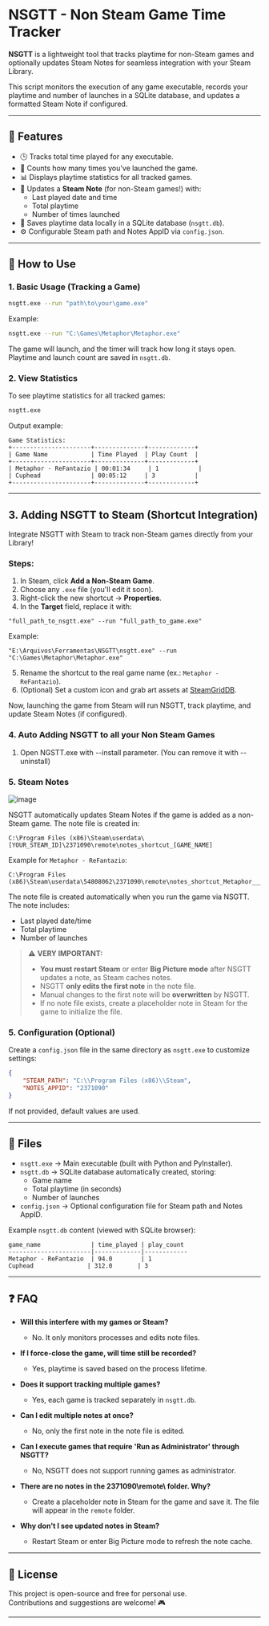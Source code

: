 # NSGTT - Non Steam Game Time Tracker

**NSGTT** is a lightweight tool that tracks playtime for non-Steam games and optionally updates Steam Notes for seamless integration with your Steam Library.

This script monitors the execution of any game executable, records your playtime and number of launches in a SQLite database, and updates a formatted Steam Note if configured.

---

## 📜 Features

- 🕒 Tracks total time played for any executable.
- 🔁 Counts how many times you've launched the game.
- 📊 Displays playtime statistics for all tracked games.
- 📄 Updates a **Steam Note** (for non-Steam games!) with:
  - Last played date and time
  - Total playtime
  - Number of times launched
- 💾 Saves playtime data locally in a SQLite database (`nsgtt.db`).
- ⚙️ Configurable Steam path and Notes AppID via `config.json`.

---

## 🚀 How to Use

### 1. Basic Usage (Tracking a Game)

```bash
nsgtt.exe --run "path\to\your\game.exe"
```

Example:

```bash
nsgtt.exe --run "C:\Games\Metaphor\Metaphor.exe"
```

The game will launch, and the timer will track how long it stays open. Playtime and launch count are saved in `nsgtt.db`.

### 2. View Statistics

To see playtime statistics for all tracked games:

```bash
nsgtt.exe
```

Output example:

```
Game Statistics:
+----------------------+--------------+-------------+
| Game Name            | Time Played  | Play Count  |
+----------------------+--------------+-------------+
| Metaphor - ReFantazio | 00:01:34     | 1           |
| Cuphead              | 00:05:12     | 3           |
+----------------------+--------------+-------------+
```

---

## 3. Adding NSGTT to Steam (Shortcut Integration)

Integrate NSGTT with Steam to track non-Steam games directly from your Library!

### Steps:

1. In Steam, click **Add a Non-Steam Game**.
2. Choose any `.exe` file (you'll edit it soon).
3. Right-click the new shortcut → **Properties**.
4. In the **Target** field, replace it with:

```plaintext
"full_path_to_nsgtt.exe" --run "full_path_to_game.exe"
```

Example:

```plaintext
"E:\Arquivos\Ferramentas\NSGTT\nsgtt.exe" --run "C:\Games\Metaphor\Metaphor.exe"
```

5. Rename the shortcut to the real game name (ex.: `Metaphor - ReFantazio`).
6. (Optional) Set a custom icon and grab art assets at [SteamGridDB](https://www.steamgriddb.com/).

Now, launching the game from Steam will run NSGTT, track playtime, and update Steam Notes (if configured).

### 4. Auto Adding NSGTT to all your Non Steam Games

1. Open NGSTT.exe with --install parameter. (You can remove it with --uninstall)

### 5. Steam Notes

![image](https://github.com/user-attachments/assets/a4339846-12e1-493d-9396-4d04129db51f)

NSGTT automatically updates Steam Notes if the game is added as a non-Steam game. The note file is created in:

```
C:\Program Files (x86)\Steam\userdata\[YOUR_STEAM_ID]\2371090\remote\notes_shortcut_[GAME_NAME]
```

Example for `Metaphor - ReFantazio`:

```
C:\Program Files (x86)\Steam\userdata\54808062\2371090\remote\notes_shortcut_Metaphor___ReFantazio
```

The note file is created automatically when you run the game via NSGTT. The note includes:

- Last played date/time
- Total playtime
- Number of launches

> ⚠️ **VERY IMPORTANT:**
>
> - **You must restart Steam** or enter **Big Picture mode** after NSGTT updates a note, as Steam caches notes.
> - NSGTT **only edits the first note** in the note file.
> - Manual changes to the first note will be **overwritten** by NSGTT.
> - If no note file exists, create a placeholder note in Steam for the game to initialize the file.

### 5. Configuration (Optional)

Create a `config.json` file in the same directory as `nsgtt.exe` to customize settings:

```json
{
    "STEAM_PATH": "C:\\Program Files (x86)\\Steam",
    "NOTES_APPID": "2371090"
}
```

If not provided, default values are used.

---

## 📂 Files

- `nsgtt.exe` → Main executable (built with Python and PyInstaller).
- `nsgtt.db` → SQLite database automatically created, storing:
  - Game name
  - Total playtime (in seconds)
  - Number of launches
- `config.json` → Optional configuration file for Steam path and Notes AppID.

Example `nsgtt.db` content (viewed with SQLite browser):

```
game_name              | time_played | play_count
-----------------------|-------------|------------
Metaphor - ReFantazio  | 94.0        | 1
Cuphead               | 312.0       | 3
```

---

## ❓ FAQ

- **Will this interfere with my games or Steam?**
  - No. It only monitors processes and edits note files.

- **If I force-close the game, will time still be recorded?**
  - Yes, playtime is saved based on the process lifetime.

- **Does it support tracking multiple games?**
  - Yes, each game is tracked separately in `nsgtt.db`.

- **Can I edit multiple notes at once?**
  - No, only the first note in the note file is edited.

- **Can I execute games that require 'Run as Administrator' through NSGTT?**
  - No, NSGTT does not support running games as administrator.

- **There are no notes in the 2371090\remote\ folder. Why?**
  - Create a placeholder note in Steam for the game and save it. The file will appear in the `remote` folder.

- **Why don't I see updated notes in Steam?**
  - Restart Steam or enter Big Picture mode to refresh the note cache.

---

## 🧠 License

This project is open-source and free for personal use.  
Contributions and suggestions are welcome! 🎮

---
